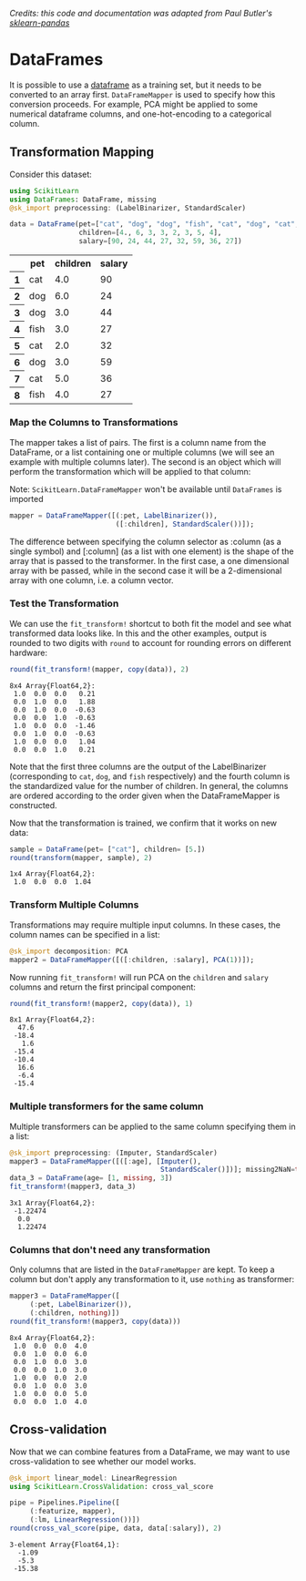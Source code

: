 *Credits: this code and documentation was adapted from Paul Butler's [sklearn-pandas](https://github.com/paulgb/sklearn-pandas)*

# DataFrames

It is possible to use a [dataframe](https://github.com/JuliaStats/DataFrames.jl) as a training set, but it needs to be converted to an array first. `DataFrameMapper` is used to specify how this conversion proceeds. For example, PCA might be applied to some numerical dataframe columns, and one-hot-encoding to a categorical column.

## Transformation Mapping

Consider this dataset:


```julia
using ScikitLearn
using DataFrames: DataFrame, missing
@sk_import preprocessing: (LabelBinarizer, StandardScaler)

data = DataFrame(pet=["cat", "dog", "dog", "fish", "cat", "dog", "cat", "fish"],
                 children=[4., 6, 3, 3, 2, 3, 5, 4],
                 salary=[90, 24, 44, 27, 32, 59, 36, 27])
```




<table class="data-frame"><tr><th></th><th>pet</th><th>children</th><th>salary</th></tr><tr><th>1</th><td>cat</td><td>4.0</td><td>90</td></tr><tr><th>2</th><td>dog</td><td>6.0</td><td>24</td></tr><tr><th>3</th><td>dog</td><td>3.0</td><td>44</td></tr><tr><th>4</th><td>fish</td><td>3.0</td><td>27</td></tr><tr><th>5</th><td>cat</td><td>2.0</td><td>32</td></tr><tr><th>6</th><td>dog</td><td>3.0</td><td>59</td></tr><tr><th>7</th><td>cat</td><td>5.0</td><td>36</td></tr><tr><th>8</th><td>fish</td><td>4.0</td><td>27</td></tr></table>



### Map the Columns to Transformations

The mapper takes a list of pairs. The first is a column name from the DataFrame, or a list containing one or multiple columns (we will see an example with multiple columns later). The second is an object which will perform the transformation which will be applied to that column:

Note: `ScikitLearn.DataFrameMapper` won't be available until `DataFrames` is imported


```julia
mapper = DataFrameMapper([(:pet, LabelBinarizer()),
                          ([:children], StandardScaler())]);
```

The difference between specifying the column selector as :column (as a single symbol) and [:column] (as a list with one element) is the shape of the array that is passed to the transformer. In the first case, a one dimensional array with be passed, while in the second case it will be a 2-dimensional array with one column, i.e. a column vector.

### Test the Transformation

We can use the `fit_transform!` shortcut to both fit the model and see what transformed data looks like. In this and the other examples, output is rounded to two digits with `round` to account for rounding errors on different hardware:


```julia
round(fit_transform!(mapper, copy(data)), 2)
```




    8x4 Array{Float64,2}:
     1.0  0.0  0.0   0.21
     0.0  1.0  0.0   1.88
     0.0  1.0  0.0  -0.63
     0.0  0.0  1.0  -0.63
     1.0  0.0  0.0  -1.46
     0.0  1.0  0.0  -0.63
     1.0  0.0  0.0   1.04
     0.0  0.0  1.0   0.21



Note that the first three columns are the output of the LabelBinarizer (corresponding to `cat`, `dog`, and `fish`
 respectively) and the fourth column is the standardized value for the number of children. In general, the columns are ordered according to the order given when the DataFrameMapper is constructed.

Now that the transformation is trained, we confirm that it works on new data:


```julia
sample = DataFrame(pet= ["cat"], children= [5.])
round(transform(mapper, sample), 2)
```




    1x4 Array{Float64,2}:
     1.0  0.0  0.0  1.04



### Transform Multiple Columns

Transformations may require multiple input columns. In these cases, the column names can be specified in a list:


```julia
@sk_import decomposition: PCA
mapper2 = DataFrameMapper([([:children, :salary], PCA(1))]);
```

Now running `fit_transform!` will run PCA on the `children` and `salary` columns and return the first principal component:


```julia
round(fit_transform!(mapper2, copy(data)), 1)
```




    8x1 Array{Float64,2}:
      47.6
     -18.4
       1.6
     -15.4
     -10.4
      16.6
      -6.4
     -15.4



### Multiple transformers for the same column

Multiple transformers can be applied to the same column specifying them in a list:


```julia
@sk_import preprocessing: (Imputer, StandardScaler)
mapper3 = DataFrameMapper([([:age], [Imputer(),
                                     StandardScaler()])]; missing2NaN=true)
data_3 = DataFrame(age= [1, missing, 3])
fit_transform!(mapper3, data_3)
```


    3x1 Array{Float64,2}:
     -1.22474
      0.0    
      1.22474



### Columns that don't need any transformation

Only columns that are listed in the `DataFrameMapper` are kept. To keep a column but don't apply any transformation to it, use `nothing` as transformer:


```julia
mapper3 = DataFrameMapper([
     (:pet, LabelBinarizer()),
     (:children, nothing)])
round(fit_transform!(mapper3, copy(data)))
```




    8x4 Array{Float64,2}:
     1.0  0.0  0.0  4.0
     0.0  1.0  0.0  6.0
     0.0  1.0  0.0  3.0
     0.0  0.0  1.0  3.0
     1.0  0.0  0.0  2.0
     0.0  1.0  0.0  3.0
     1.0  0.0  0.0  5.0
     0.0  0.0  1.0  4.0



## Cross-validation

Now that we can combine features from a DataFrame, we may want to use cross-validation to see whether our model works.


```julia
@sk_import linear_model: LinearRegression
using ScikitLearn.CrossValidation: cross_val_score

pipe = Pipelines.Pipeline([
     (:featurize, mapper),
     (:lm, LinearRegression())])
round(cross_val_score(pipe, data, data[:salary]), 2)
```




    3-element Array{Float64,1}:
      -1.09
      -5.3 
     -15.38


